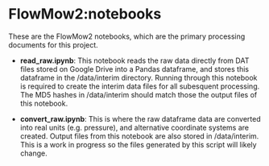 # FlowMow2:notebooks

These are the FlowMow2 notebooks, which are the primary processing documents for
this project.

 - **read_raw.ipynb**: This notebook reads the raw data directly from DAT files stored on Google Drive into a Pandas dataframe, and stores this dataframe in the /data/interim directory. Running through this notebook is required to create the interim data files for all subesquent processing. The MD5 hashes in /data/interim should match those the output files of this notebook.

 - **convert_raw.ipynb**: This is where the raw dataframe data are converted into real units (e.g. pressure), and alternative coordinate systems are created. Output files from this notebook are also stored in /data/interim. This is a work in progress so the files generated by this script will likely change.
